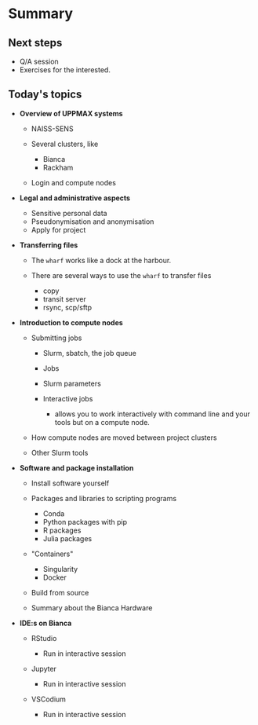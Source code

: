 # Summary

## Next steps

- Q/A session
- Exercises for the interested.

## Today's topics

- **Overview of UPPMAX systems**

    - NAISS-SENS
    - Several clusters, like 

        - Bianca
        - Rackham

    - Login and compute nodes

- **Legal and administrative aspects**

    - Sensitive personal data
    - Pseudonymisation and anonymisation
    - Apply for project

- **Transferring files**

    - The ``wharf`` works like a dock at the harbour.
    - There are several ways to use the ``wharf`` to transfer files

      - copy
      - transit server
      - rsync, scp/sftp

- **Introduction to compute nodes**

    - Submitting jobs

        - Slurm, sbatch, the job queue
        - Jobs
        - Slurm parameters
        - Interactive jobs 

            - allows you to work interactively with command line and your tools but on a compute node.

    - How compute nodes are moved between project clusters

    - Other Slurm tools

- **Software and package installation**

    - Install software yourself
    - Packages and libraries to scripting programs

        - Conda
        - Python packages with pip
        - R packages
        - Julia packages

    - "Containers"

        - Singularity
        - Docker

    - Build from source
    - Summary about the Bianca Hardware

- **IDE:s  on Bianca**

    - RStudio

        - Run in interactive session
 
    - Jupyter
 
        - Run in interactive session
 
    - VSCodium

        - Run in interactive session
